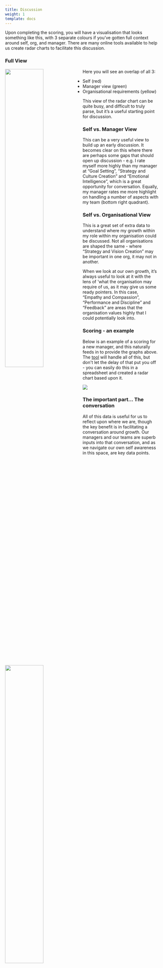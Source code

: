 ```yaml
---
title: Discussion
weight: 1
template: docs
---
```


Upon completing the scoring, you will have a visualisation that looks something like this, with 3 separate colours if you’ve gotten full context around self, org, and manager.  There are many online tools available to help us create radar charts to facilitate this discussion.

### Full View
<a href="/images/management-full-view.png" target="_blank"><img src="/images/management-full-view.png" width="50%" align="left"></a>
Here you will see an overlap of all 3:

* Self (red)
* Manager view (green)
* Organisational requirements (yellow)

This view of the radar chart can be quite busy, and difficult to truly parse, but it’s a useful starting point for discussion. 

### Self vs. Manager View
<a href="/images/management-self-vs-manager.png" target="_blank"><img src="/images/management-self-vs-manager.png" width="50%" align="left"></a>
This can be a very useful view to build up an early discussion.  It becomes clear on this where there are perhaps some gaps that should open up discussion - e.g. I rate myself more highly than my manager at “Goal Setting”, “Strategy and Culture Creation” and “Emotional Intelligence”, which is a great opportunity for conversation.  Equally, my manager rates me more highlight on handling a number of aspects with my team (bottom right quadrant).

### Self vs. Organisational View
<a href="/images/management-self-vs-organisational.png" target="_blank"><img src="/images/management-self-vs-organisational.png" width="50%" align="left"></a>
This is a great set of extra data to understand where my growth within my role within my organisation could be discussed.  Not all organisations are shaped the same - where “Strategy and Vision Creation” may be important in one org, it may not in another.  

When we look at our own growth, it’s always useful to look at it with the lens of 'what the organisation may require of us, as it may give us some ready pointers.  In this case, “Empathy and Compassion”, “Performance and Discipline” and “Feedback” are areas that the organisation values highly that I could potentially look into.

### Scoring - an example

Below is an example of a scoring for a new manager, and this naturally feeds in to provide the graphs above.  The [tool](/the-tool) will handle all of this, but don't let the delay of that put you off - you can easily do this in a spreadsheet and created a radar chart based upon it.
 
<img src="/images/management-example-table.png">

### The important part... The conversation
All of this data is useful for us to reflect upon where we are, though the key benefit is in facilitating a conversation around growth.  Our managers and our teams are superb inputs into that conversation, and as we navigate our own self awareness in this space, are key data points.
